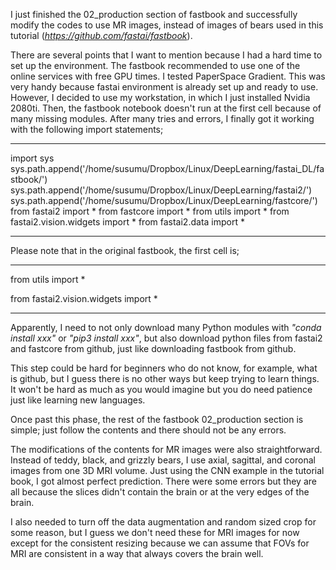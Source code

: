 I just finished the 02_production section of fastbook and successfully modify the codes to use MR images, instead of images of bears used in this tutorial (*https://github.com/fastai/fastbook*).

There are several points that I want to mention because I had a hard time to set up the environment. The fastbook recommended to use one of the online services with free GPU times. I tested PaperSpace Gradient. This was very handy because fastai environment is already set up and ready to use. However, I decided to use my workstation, in which I just installed Nvidia 2080ti. Then, the fastbook notebook doesn't run at the first cell because of many missing modules. After many tries and errors, I finally got it working with the following import statements;

---
import sys
sys.path.append('/home/susumu/Dropbox/Linux/DeepLearning/fastai_DL/fastbook/')
sys.path.append('/home/susumu/Dropbox/Linux/DeepLearning/fastai2/')
sys.path.append('/home/susumu/Dropbox/Linux/DeepLearning/fastcore/')
from fastai2 import *
from fastcore import *
from utils import *
from fastai2.vision.widgets import *
from fastai2.data import *

---

Please note that in the original fastbook, the first cell is;

---
from utils import *

from fastai2.vision.widgets import *

---

Apparently, I need to not only download many Python modules with *"conda install xxx"* or *"pip3 install xxx"*, but also download python files from fastai2 and fastcore from github, just like downloading fastbook from github.

This step could be hard for beginners who do not know, for example, what is github, but I guess there is no other ways but keep trying to learn things. It won't be hard as much as you would imagine but you do need patience just like learning new languages.

Once past this phase, the rest of the fastbook 02_production section is simple; just follow the contents and there should not be any errors.

The modifications of the contents for MR images were also straightforward. Instead of teddy, black, and grizzly bears, I use axial, sagittal, and coronal images from one 3D MRI volume. Just using the CNN example in the tutorial book, I got almost perfect prediction. There were some errors but they are all because the slices didn't contain the brain or at the very edges of the brain.

I also needed to turn off the data augmentation and random sized crop for some reason, but I guess we don't need these for MRI images for now except for the consistent resizing because we can assume that FOVs for MRI are consistent in a way that always covers the brain well.

